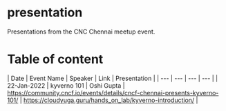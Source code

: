 # presentation
Presentations from the CNC Chennai meetup event.

# Table of content

| Date  | Event Name | Speaker | Link | Presentation |
| --- | --- | --- | --- |
| 22-Jan-2022 | kyverno 101 | Oshi Gupta | https://community.cncf.io/events/details/cncf-chennai-presents-kyverno-101/ | https://cloudyuga.guru/hands_on_lab/kyverno-introduction/ |
